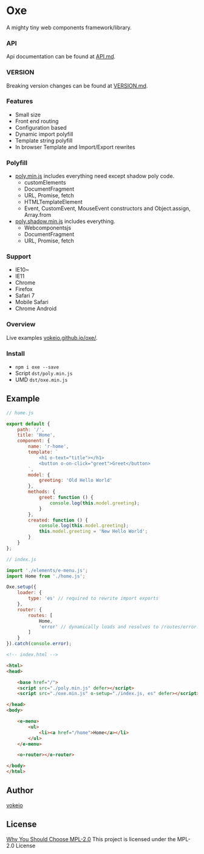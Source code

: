 
# Oxe
A mighty tiny web components framework/library.
<!-- Command line interface moved to [oxe-cli](https://github.com/vokeio/oxe-cli). -->

### API
Api documentation can be found at [API.md](https://github.com/vokeio/oxe/blob/master/API.md).

### VERSION
Breaking version changes can be found at [VERSION.md](https://github.com/vokeio/oxe/blob/master/VERSION.md).

### Features
- Small size
- Front end routing
- Configuration based
- Dynamic import polyfill
- Template string polyfill
- In browser Template and Import/Export rewrites

### Polyfill
- [poly.min.js](https://github.com/vokeio/oxe/blob/master/dst/poly.min.js) includes everything need except shadow poly code.
	- customElements
	- DocumentFragment
	- URL, Promise, fetch
	- HTMLTemplateElement
	- Event, CustomEvent, MouseEvent constructors and Object.assign, Array.from
- [poly.shadow.min.js](https://github.com/vokeio/oxe/blob/master/dst/poly.shadow.min.js) includes everything.
	- Webcomponentsjs
	- DocumentFragment
	- URL, Promise, fetch


### Support
- IE10~
- IE11
- Chrome
- Firefox
- Safari 7
- Mobile Safari
- Chrome Android

### Overview
Live examples [vokeio.github.io/oxe/](https://vokeio.github.io/oxe/).

### Install
- `npm i oxe --save`
- Script `dst/poly.min.js`
- UMD `dst/oxe.min.js`

## Example
```js
// home.js

export default {
	path: '/',
	title: 'Home',
	component: {
		name: 'r-home',
		template: `
			<h1 o-text="title"></h1>
			<button o-on-click="greet">Greet</button>
		`,
		model: {
			greeting: 'Old Hello World'
		},
		methods: {
			greet: function () {
				console.log(this.model.greeting);
			}
		},
		created: function () {
			console.log(this.model.greeting);
			this.model.greeting = 'New Hello World';
		}
	}
};
```
```js
// index.js

import './elements/e-menu.js';
import Home from './home.js';

Oxe.setup({
	loader: {
		type: 'es' // required to rewrite import exports
	},
	router: {
		routes: [
			Home,
			'error' // dynamically loads and resolves to /routes/error.js
		]
	}
}).catch(console.error);
```
```html
<!-- index.html -->

<html>
<head>

	<base href="/">
	<script src="./poly.min.js" defer></script>
	<script src="./oxe.min.js" o-setup="./index.js, es" defer></script>

</head>
<body>

	<e-menu>
		<ul>
			<li><a href="/home">Home</a></li>
		</ul>
	</e-menu>

	<o-router></o-router>

</body>
</html>
```

## Author
[vokeio](https://github.com/vokeio)

## License
[Why You Should Choose MPL-2.0](http://veldstra.org/2016/12/09/you-should-choose-mpl2-for-your-opensource-project.html)
This project is licensed under the MPL-2.0 License
